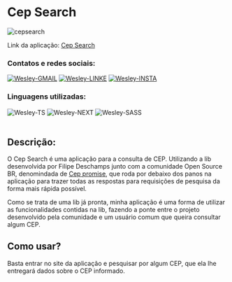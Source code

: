 # Cep Search

![cepsearch](https://user-images.githubusercontent.com/89321125/155259182-e511c677-5775-4f66-82cc-447e5d9d2f9f.PNG)

Link da aplicação: <a href="https://cep-search-br.vercel.app/">Cep Search</a>


### Contatos e redes sociais:

<div style="display: inline_block">
  <a href="mailto:wesleyara.contato@gmail.com"><img alt="Wesley-GMAIL" src="https://img.shields.io/badge/Gmail-D14836?style=for-the-badge&logo=gmail&logoColor=white"></a>
  <a href="https://www.linkedin.com/in/wesley-gomes-de-araújo-534a66221/"><img alt="Wesley-LINKE" src="https://img.shields.io/badge/LinkedIn-0077B5?style=for-the-badge&logo=linkedin&logoColor=white"></a>
  <a href="https://www.instagram.com/wesleyaraujo_w/"><img alt="Wesley-INSTA" src="https://img.shields.io/badge/Instagram-E4405F?style=for-the-badge&logo=instagram&logoColor=white"></a>
</div>

### Linguagens utilizadas:

<div style="display: inline_block;">
  <img target="_blank" align="center" alt="Wesley-TS" src="https://img.shields.io/badge/TypeScript-007ACC?style=for-the-badge&logo=typescript&logoColor=white">
  <img target="_blank" align="center" alt="Wesley-NEXT" src="https://img.shields.io/badge/next.js-000000?style=for-the-badge&logo=nextdotjs&logoColor=white">
  <img align="center" alt="Wesley-SASS" src="https://img.shields.io/badge/Sass-CC6699?style=for-the-badge&logo=sass&logoColor=white"> 
</div>
<br>

## Descrição:
O Cep Search é uma aplicação para a consulta de CEP. Utilizando a lib desenvolvida por Filipe Deschamps junto com a comunidade Open Source BR, denomindada de <a href="https://github.com/BrasilAPI/cep-promise">Cep promise</a>, que roda por debaixo dos panos na aplicação para trazer todas as respostas para requisições de pesquisa da forma mais rápida possível.

Como se trata de uma lib já pronta, minha aplicação é uma forma de utilizar as funcionalidades contidas na lib, fazendo a ponte entre o projeto desenvolvido pela comunidade e um usuário comum que queira consultar algum CEP.
## Como usar?
Basta entrar no site da aplicação e pesquisar por algum CEP, que ela lhe entregará dados sobre o CEP informado.
